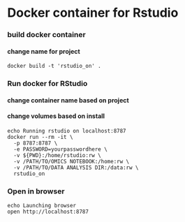 # Docker container for Rstudio

### build docker container
#### change name for project

`docker build -t 'rstudio_on' .`

### Run docker for RStudio
#### change container name based on project
#### change volumes based on install

```
echo Running rstudio on localhost:8787  
docker run --rm -it \
  -p 8787:8787 \
  -e PASSWORD=yourpasswordhere \
  -v ${PWD}:/home/rstudio:rw \
  -v /PATH/TO/OMICS NOTEBOOK:/home:rw \
  -v /PATH/TO/DATA ANALYSIS DIR:/data:rw \
  rstudio_on
```

### Open in browser
```
echo Launching browser                                                   
open http://localhost:8787
```